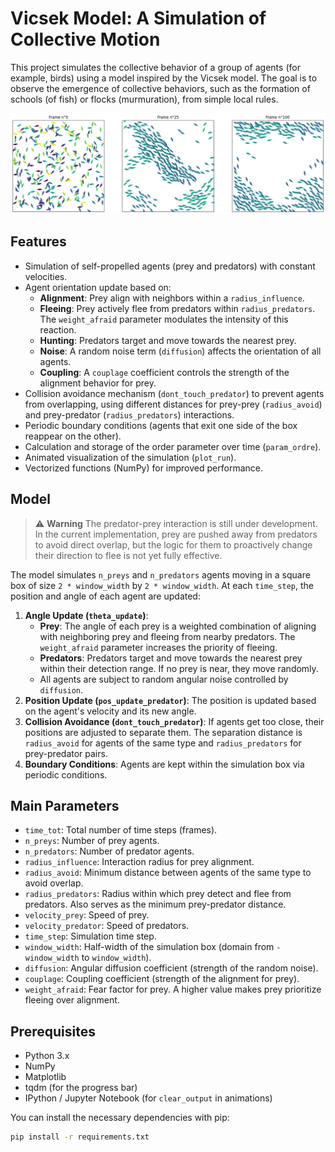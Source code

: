 # Vicsek Model: A Simulation of Collective Motion

This project simulates the collective behavior of a group of agents (for example, birds) using a model inspired by the Vicsek model. The goal is to observe the emergence of collective behaviors, such as the formation of schools (of fish) or flocks (murmuration), from simple local rules.

![alt text](img/murmuration_exemple.png)

## Features

*   Simulation of self-propelled agents (prey and predators) with constant velocities.
*   Agent orientation update based on:
    *   **Alignment**: Prey align with neighbors within a `radius_influence`.
    *   **Fleeing**: Prey actively flee from predators within `radius_predators`. The `weight_afraid` parameter modulates the intensity of this reaction.
    *   **Hunting**: Predators target and move towards the nearest prey.
    *   **Noise**: A random noise term (`diffusion`) affects the orientation of all agents.
    *   **Coupling**: A `couplage` coefficient controls the strength of the alignment behavior for prey.
*   Collision avoidance mechanism (`dont_touch_predator`) to prevent agents from overlapping, using different distances for prey-prey (`radius_avoid`) and prey-predator (`radius_predators`) interactions.
*   Periodic boundary conditions (agents that exit one side of the box reappear on the other).
*   Calculation and storage of the order parameter over time (`param_ordre`).
*   Animated visualization of the simulation (`plot_run`).
*   Vectorized functions (NumPy) for improved performance.

## Model

> ⚠️ **Warning**
> The predator-prey interaction is still under development. In the current implementation, prey are pushed away from predators to avoid direct overlap, but the logic for them to proactively change their direction to flee is not yet fully effective.

The model simulates `n_preys` and `n_predators` agents moving in a square box of size `2 * window_width` by `2 * window_width`. At each `time_step`, the position and angle of each agent are updated:

1.  **Angle Update (`theta_update`)**:
    *   **Prey**: The angle of each prey is a weighted combination of aligning with neighboring prey and fleeing from nearby predators. The `weight_afraid` parameter increases the priority of fleeing.
    *   **Predators**: Predators target and move towards the nearest prey within their detection range. If no prey is near, they move randomly.
    *   All agents are subject to random angular noise controlled by `diffusion`.
2.  **Position Update (`pos_update_predator`)**: The position is updated based on the agent's velocity and its new angle.
3.  **Collision Avoidance (`dont_touch_predator`)**: If agents get too close, their positions are adjusted to separate them. The separation distance is `radius_avoid` for agents of the same type and `radius_predators` for prey-predator pairs.
4.  **Boundary Conditions**: Agents are kept within the simulation box via periodic conditions.

## Main Parameters

*   `time_tot`: Total number of time steps (frames).
*   `n_preys`: Number of prey agents.
*   `n_predators`: Number of predator agents.
*   `radius_influence`: Interaction radius for prey alignment.
*   `radius_avoid`: Minimum distance between agents of the same type to avoid overlap.
*   `radius_predators`: Radius within which prey detect and flee from predators. Also serves as the minimum prey-predator distance.
*   `velocity_prey`: Speed of prey.
*   `velocity_predator`: Speed of predators.
*   `time_step`: Simulation time step.
*   `window_width`: Half-width of the simulation box (domain from `-window_width` to `window_width`).
*   `diffusion`: Angular diffusion coefficient (strength of the random noise).
*   `couplage`: Coupling coefficient (strength of the alignment for prey).
*   `weight_afraid`: Fear factor for prey. A higher value makes prey prioritize fleeing over alignment.

## Prerequisites

*   Python 3.x
*   NumPy
*   Matplotlib
*   tqdm (for the progress bar)
*   IPython / Jupyter Notebook (for `clear_output` in animations)

You can install the necessary dependencies with pip:
```bash
pip install -r requirements.txt
